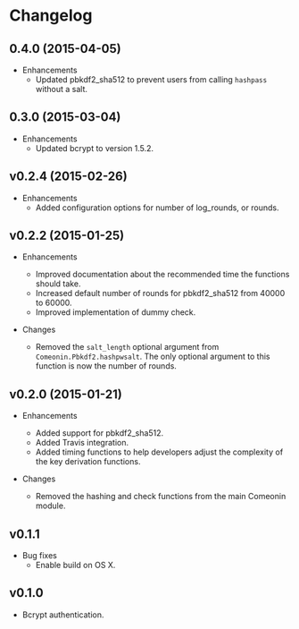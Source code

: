 # Changelog

## 0.4.0 (2015-04-05)

* Enhancements
  * Updated pbkdf2_sha512 to prevent users from calling `hashpass` without a salt.

## 0.3.0 (2015-03-04)

* Enhancements
  * Updated bcrypt to version 1.5.2.

## v0.2.4 (2015-02-26)

* Enhancements
  * Added configuration options for number of log_rounds, or rounds.

## v0.2.2 (2015-01-25)

* Enhancements
  * Improved documentation about the recommended time the functions should take.
  * Increased default number of rounds for pbkdf2_sha512 from 40000 to 60000.
  * Improved implementation of dummy check.

* Changes
  * Removed the `salt_length` optional argument from `Comeonin.Pbkdf2.hashpwsalt`. The only optional argument to this function is now the number of rounds.

## v0.2.0 (2015-01-21)

* Enhancements
  * Added support for pbkdf2_sha512.
  * Added Travis integration.
  * Added timing functions to help developers adjust the complexity of the key derivation functions.

* Changes
  * Removed the hashing and check functions from the main Comeonin module.

## v0.1.1

* Bug fixes
  * Enable build on OS X.

## v0.1.0

* Bcrypt authentication.
